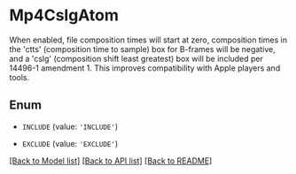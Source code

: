 # Mp4CslgAtom

When enabled, file composition times will start at zero, composition times in the 'ctts' (composition time to sample) box for B-frames will be negative, and a 'cslg' (composition shift least greatest) box will be included per 14496-1 amendment 1. This improves compatibility with Apple players and tools.

## Enum

* `INCLUDE` (value: `'INCLUDE'`)

* `EXCLUDE` (value: `'EXCLUDE'`)

[[Back to Model list]](../README.md#documentation-for-models) [[Back to API list]](../README.md#documentation-for-api-endpoints) [[Back to README]](../README.md)


